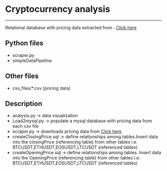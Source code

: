<!DOCTYPE html>
<html lang="en">
<head>
    <meta charset="UTF-8">
</head>
<body>
    <h1>Cryptocurrency analysis</h1>
    <hr>
     <p> Relational database with pricing data extracted from : <a href="https://www.cryptodatadownload.com/data/binance/">Click here</a></p>
    <h2>Python files</h2>
  <ul>
      <li> scraper.py</li>
      <li> simpleDataPipeline</li>
  </ul>
     <h2>Other files</h2>
   <ul>
     <li> csv_files/*.csv (pricing data) </li>
   </ul>     
     <h2>Description</h2>
    <ul>
        <li>analysis.py -> data visualization </li>
        <li>Load2mysql.py -> populate a mysql database with pricing data from each csv file</li>
        <li>scraper.py -> downloads pricing data from <a href="https://www.cryptodatadownload.com/data/binance/">Click here</a> </li>
        <li>createClosingPrice.sql -> define relationships among tables.Insert data into the closingPrice (referencing table) from other tables i.e. BTCUSDT,ETHUSDT,EOSUSDT,LTCUSDT (referenced tables)</li>
        <li>createOpeningPrice.sql -> define relationships among tables. Insert data into the OpeningPrice (referencing table) from other tables i.e. BTCUSDT,ETHUSDT,EOSUSDT,LTCUSDT (referenced tables)</li>
    </ul>

</body>


